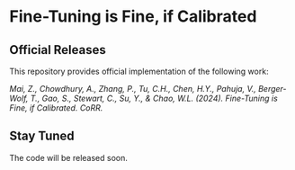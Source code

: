 # Fine-Tuning is Fine, if Calibrated

## Official Releases

This repository provides official implementation of the following work:

*Mai, Z., Chowdhury, A., Zhang, P., Tu, C.H., Chen, H.Y., Pahuja, V., Berger-Wolf, T., Gao, S., Stewart, C., Su, Y., & Chao, W.L. (2024). Fine-Tuning is Fine, if Calibrated. CoRR.*  

## Stay Tuned

The code will be released soon. 
